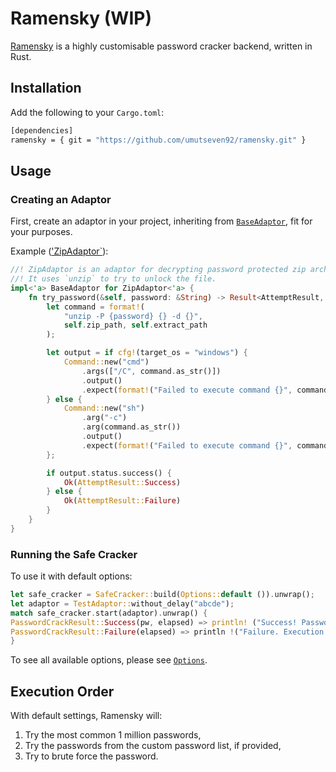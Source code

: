 # Ramensky (WIP)

[Ramensky](https://en.wikipedia.org/wiki/Johnny_Ramensky) is a highly customisable password cracker backend, written in
Rust.

## Installation

Add the following to your `Cargo.toml`:

```bash
[dependencies]
ramensky = { git = "https://github.com/umutseven92/ramensky.git" }
```

## Usage

### Creating an Adaptor

First, create an adaptor in your project, inheriting from [`BaseAdaptor`](src/adaptor/base.rs), fit for your purposes.

Example (['ZipAdaptor`](src/adaptor/custom/zip_adaptor.rs)):

```rust
//! ZipAdaptor is an adaptor for decrypting password protected zip archives.
//! It uses `unzip` to try to unlock the file.
impl<'a> BaseAdaptor for ZipAdaptor<'a> {
    fn try_password(&self, password: &String) -> Result<AttemptResult, Box<dyn Error>> {
        let command = format!(
            "unzip -P {password} {} -d {}",
            self.zip_path, self.extract_path
        );

        let output = if cfg!(target_os = "windows") {
            Command::new("cmd")
                .args(["/C", command.as_str()])
                .output()
                .expect(format!("Failed to execute command {}", command.as_str()).as_str())
        } else {
            Command::new("sh")
                .arg("-c")
                .arg(command.as_str())
                .output()
                .expect(format!("Failed to execute command {}", command.as_str()).as_str())
        };

        if output.status.success() {
            Ok(AttemptResult::Success)
        } else {
            Ok(AttemptResult::Failure)
        }
    }
}
```

### Running the Safe Cracker

To use it with default options:

```rust
let safe_cracker = SafeCracker::build(Options::default ()).unwrap();
let adaptor = TestAdaptor::without_delay("abcde");
match safe_cracker.start(adaptor).unwrap() {
PasswordCrackResult::Success(pw, elapsed) => println! ("Success! Password is {pw}. Execution took {} seconds", elapsed.as_secs()),
PasswordCrackResult::Failure(elapsed) => println !("Failure. Execution took {} seconds", elapsed.as_secs()),
}
```

To see all available options, please see [`Options`](src/safe_cracker/options.rs).

## Execution Order

With default settings, Ramensky will:

1. Try the most common 1 million passwords,
2. Try the passwords from the custom password list, if provided,
3. Try to brute force the password.

